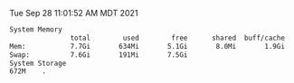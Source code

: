 Tue Sep 28 11:01:52 AM MDT 2021
```bash
System Memory
               total        used        free      shared  buff/cache   available
Mem:           7.7Gi       634Mi       5.1Gi       8.0Mi       1.9Gi       6.7Gi
Swap:          7.6Gi       191Mi       7.5Gi
System Storage
672M	.
```
```bash
